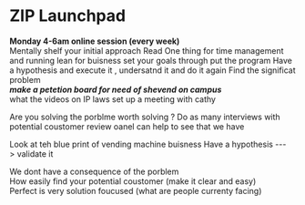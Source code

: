 # ZIP Launchpad

**Monday 4-6am online session (every week)**  
Mentally shelf your initial approach 
Read One thing for time management  and running lean for buisness 
set your goals through put the program 
Have a hypothesis and execute it , undersatnd it and do it again 
Find the significat problem   
***make a petetion board for need of shevend on campus***   
what the videos on IP laws 
set up a meeting with cathy

Are you solving the porblme worth solving ? 
Do as many interviews with potential coustomer 
review oanel can help to see that we have   

Look at teh blue print of vending machine buisness 
Have a hypothesis ---> validate it 

We dont have a consequence of the porblem   
How easily find your potential coustomer  (make it clear and easy)  
Perfect is very solution foucused (what are people currenty facing)  

